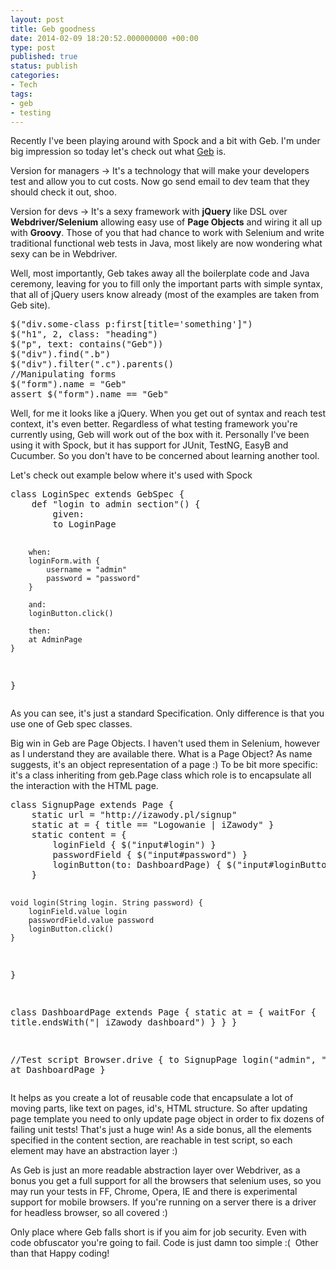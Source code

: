 ```yaml
---
layout: post
title: Geb goodness
date: 2014-02-09 18:20:52.000000000 +00:00
type: post
published: true
status: publish
categories:
- Tech
tags:
- geb
- testing
---
```

<p>Recently I've been playing around with Spock and a bit with Geb. I'm under big impression so today let's check out what <a title="Geb project home page" href="http://www.gebish.org/">Geb</a> is.</p>
<p>Version for managers -&gt; It's a technology that will make your developers test and allow you to cut costs. Now go send email to dev team that they should check it out, shoo.</p>
<p>Version for devs -&gt; It's a sexy framework with <strong>jQuery</strong> like DSL over <strong>Webdriver/Selenium</strong> allowing easy use of <strong>Page Objects</strong> and wiring it all up with <strong>Groovy</strong>. Those of you that had chance to work with Selenium and write traditional functional web tests in Java, most likely are now wondering what sexy can be in Webdriver.</p>
<p>Well, most importantly, Geb takes away all the boilerplate code and Java ceremony, leaving for you to fill only the important parts with simple syntax, that all of jQuery users know already (most of the examples are taken from Geb site).</p>
<pre class="brush: groovy; gutter: true; first-line: 1">$("div.some-class p:first[title='something']")
$("h1", 2, class: "heading")
$("p", text: contains("Geb"))
$("div").find(".b")
$("div").filter(".c").parents()
//Manipulating forms
$("form").name = "Geb"
assert $("form").name == "Geb"</pre>
<p>Well, for me it looks like a jQuery. When you get out of syntax and reach test context, it's even better. Regardless of what testing framework you're currently using, Geb will work out of the box with it. Personally I've been using it with Spock, but it has support for JUnit, TestNG, EasyB and Cucumber. So you don't have to be concerned about learning another tool.</p>
<p>Let's check out example below where it's used with Spock</p>
<pre class="brush: groovy; gutter: true; first-line: 1">class LoginSpec extends GebSpec {
    def "login to admin section"() {
        given:
        to LoginPage

        when:
        loginForm.with {
            username = "admin"
            password = "password"
        }

        and:
        loginButton.click()

        then:
        at AdminPage
    }
}</pre>
<p>As you can see, it's just a standard Specification. Only difference is that you use one of Geb spec classes.</p>
<p>Big win in Geb are Page Objects. I haven't used them in Selenium, however as I understand they are available there. What is a Page Object? As name suggests, it's an object representation of a page :) To be bit more specific: it's a class inheriting from geb.Page class which role is to encapsulate all the interaction with the HTML page.</p>
<pre class="brush: actionscript3; gutter: true; first-line: 1">class SignupPage extends Page {
    static url = "http://izawody.pl/signup"
    static at = { title == "Logowanie | iZawody" }
    static content = {
        loginField { $("input#login") }
        passwordField { $("input#password") }
        loginButton(to: DashboardPage) { $("input#loginButton") }
    }

    void login(String login. String password) {
        loginField.value login
		passwordField.value password
        loginButton.click()
    }
}

class DashboardPage extends Page {
    static at = { waitFor { title.endsWith("| iZawody dashboard") } }
}

//Test script
Browser.drive {
    to SignupPage
    login("admin", "admin")
    at DashboardPage
}</pre>
<p>It helps as you create a lot of reusable code that encapsulate a lot of moving parts, like text on pages, id's, HTML structure. So after updating page template you need to only update page object in order to fix dozens of failing unit tests! That's just a huge win! As a side bonus, all the elements specified in the content section, are reachable in test script, so each element may have an abstraction layer :)</p>
<p>As Geb is just an more readable abstraction layer over Webdriver, as a bonus you get a full support for all the browsers that selenium uses, so you may run your tests in FF, Chrome, Opera, IE and there is experimental support for mobile browsers. If you're running on a server there is a driver for headless browser, so all covered :)</p>
<p>Only place where Geb falls short is if you aim for job security. Even with code obfuscator you're going to fail. Code is just damn too simple :(  Other than that Happy coding!</p>
